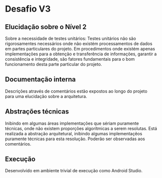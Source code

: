 # Desafio V3

## Elucidação sobre o Nível 2

Sobre a necessidade de testes unitários:
Testes unitários não são rigorosamentes necessários onde não existém
processamentos de dados em partes particulares do projeto.
Em procedimentos onde existém apenas implementações para a obtenção e
transferência de informações, garantir a consistência e integridade,
são fatores fundamentais para o bom funcionamento desta parte particular do projeto.

## Documentação interna

Descrições através de comentários estão expostos
ao longo do projeto para uma elucidação sobre a arquitetura.

## Abstrações técnicas

Inibindo em algumas áreas implementações que sériam puramente técnicas,
onde não existem proporções algorítmicas a serem resolutas.
Está realizada a abstração arquitetural, inibindo algumas implementaçẽos
puramente técnicas para esta resolução. Poderão ser observadas aos
comentários.

## Execução

Desenvolvido em ambiente trivial de execução como Android Studio.